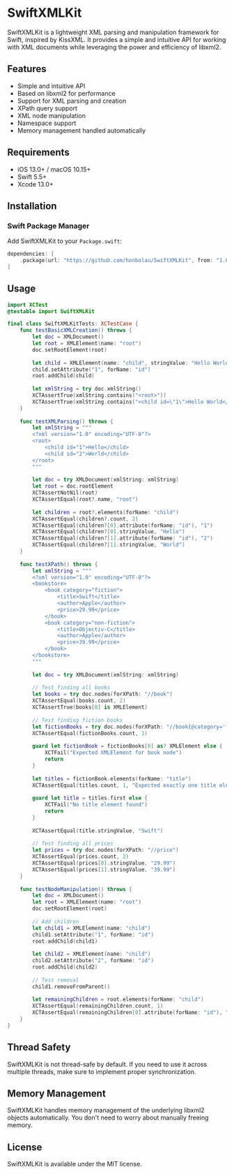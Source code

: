# SwiftXMLKit

SwiftXMLKit is a lightweight XML parsing and manipulation framework for Swift, inspired by KissXML. It provides a simple and intuitive API for working with XML documents while leveraging the power and efficiency of libxml2.

## Features

- Simple and intuitive API
- Based on libxml2 for performance
- Support for XML parsing and creation
- XPath query support
- XML node manipulation
- Namespace support
- Memory management handled automatically

## Requirements

- iOS 13.0+ / macOS 10.15+
- Swift 5.5+
- Xcode 13.0+

## Installation

### Swift Package Manager

Add SwiftXMLKit to your `Package.swift`:

```swift
dependencies: [
    .package(url: "https://github.com/honbolau/SwiftXMLKit", from: "1.0.0")
]
```

## Usage



```swift
import XCTest
@testable import SwiftXMLKit

final class SwiftXMLKitTests: XCTestCase {
    func testBasicXMLCreation() throws {
        let doc = XMLDocument()
        let root = XMLElement(name: "root")
        doc.setRootElement(root)
        
        let child = XMLElement(name: "child", stringValue: "Hello World")
        child.setAttribute("1", forName: "id")
        root.addChild(child)
        
        let xmlString = try doc.xmlString()
        XCTAssertTrue(xmlString.contains("<root>"))
        XCTAssertTrue(xmlString.contains("<child id=\"1\">Hello World</child>"))
    }
    
    func testXMLParsing() throws {
        let xmlString = """
        <?xml version="1.0" encoding="UTF-8"?>
        <root>
            <child id="1">Hello</child>
            <child id="2">World</child>
        </root>
        """
        
        let doc = try XMLDocument(xmlString: xmlString)
        let root = doc.rootElement
        XCTAssertNotNil(root)
        XCTAssertEqual(root?.name, "root")
        
        let children = root?.elements(forName: "child")
        XCTAssertEqual(children?.count, 2)
        XCTAssertEqual(children?[0].attribute(forName: "id"), "1")
        XCTAssertEqual(children?[0].stringValue, "Hello")
        XCTAssertEqual(children?[1].attribute(forName: "id"), "2")
        XCTAssertEqual(children?[1].stringValue, "World")
    }
    
    func testXPath() throws {
        let xmlString = """
        <?xml version="1.0" encoding="UTF-8"?>
        <bookstore>
            <book category="fiction">
                <title>Swift</title>
                <author>Apple</author>
                <price>29.99</price>
            </book>
            <book category="non-fiction">
                <title>Objectiv-C</title>
                <author>Apple</author>
                <price>39.99</price>
            </book>
        </bookstore>
        """
        
        let doc = try XMLDocument(xmlString: xmlString)
        
        // Test finding all books
        let books = try doc.nodes(forXPath: "//book")
        XCTAssertEqual(books.count, 2)
        XCTAssertTrue(books[0] is XMLElement)
        
        // Test finding fiction books
        let fictionBooks = try doc.nodes(forXPath: "//book[@category='fiction']")
        XCTAssertEqual(fictionBooks.count, 1)
        
        guard let fictionBook = fictionBooks[0] as? XMLElement else {
            XCTFail("Expected XMLElement for book node")
            return
        }
        
        let titles = fictionBook.elements(forName: "title")
        XCTAssertEqual(titles.count, 1, "Expected exactly one title element")
        
        guard let title = titles.first else {
            XCTFail("No title element found")
            return
        }
        
        XCTAssertEqual(title.stringValue, "Swift")
        
        // Test finding all prices
        let prices = try doc.nodes(forXPath: "//price")
        XCTAssertEqual(prices.count, 2)
        XCTAssertEqual(prices[0].stringValue, "29.99")
        XCTAssertEqual(prices[1].stringValue, "39.99")
    }
    
    func testNodeManipulation() throws {
        let doc = XMLDocument()
        let root = XMLElement(name: "root")
        doc.setRootElement(root)
        
        // Add children
        let child1 = XMLElement(name: "child")
        child1.setAttribute("1", forName: "id")
        root.addChild(child1)
        
        let child2 = XMLElement(name: "child")
        child2.setAttribute("2", forName: "id")
        root.addChild(child2)
        
        // Test removal
        child1.removeFromParent()
        
        let remainingChildren = root.elements(forName: "child")
        XCTAssertEqual(remainingChildren.count, 1)
        XCTAssertEqual(remainingChildren[0].attribute(forName: "id"), "2")
    }
}
```

## Thread Safety

SwiftXMLKit is not thread-safe by default. If you need to use it across multiple threads, make sure to implement proper synchronization.

## Memory Management

SwiftXMLKit handles memory management of the underlying libxml2 objects automatically. You don't need to worry about manually freeing memory.

## License

SwiftXMLKit is available under the MIT license. 
